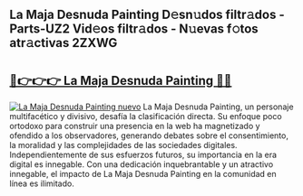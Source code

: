 ## La Maja Desnuda Painting D𝚎sn𝚞dos filtr𝚊dos - Parts-UZ2 Vid𝚎os filtr𝚊dos - N𝚞evas f𝚘tos atr𝚊ctivas 2ZXWG

# <h2><a href="http://mb4c49h.tromn.icu/?c=La+Maja+Desnuda+Painting">🔗👉👉👉 La Maja Desnuda Painting 🔗🔗</a></h2>

[![La Maja Desnuda Painting nuevo](https://i.imgur.com/pEAQMta.gif)](http://mb4c49h.tromn.icu/?c=La+Maja+Desnuda+Painting)
La Maja Desnuda Painting, un personaje multifacético y divisivo, desafía la clasificación directa. Su enfoque poco ortodoxo para construir una presencia en la web ha magnetizado y ofendido a los observadores, generando debates sobre el consentimiento, la moralidad y las complejidades de las sociedades digitales. Independientemente de sus esfuerzos futuros, su importancia en la era digital es innegable. Con una dedicación inquebrantable y un atractivo innegable, el impacto de La Maja Desnuda Painting en la comunidad en línea es ilimitado.
